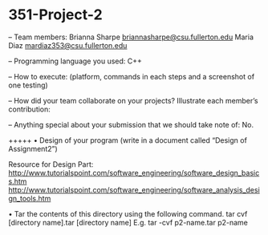 # 351-Project-2

– Team members: 
Brianna Sharpe briannasharpe@csu.fullerton.edu
Maria Diaz mardiaz353@csu.fullerton.edu

– Programming language you used: C++

– How to execute:
(platform, commands in each steps and a screenshot of one testing)

– How did your team collaborate on your projects? Illustrate each member’s
contribution:

– Anything special about your submission that we should take note of: No.




+++++
• Design of your program (write in a document called “Design of Assignment2”)

Resource for Design Part:
http://www.tutorialspoint.com/software_engineering/software_design_basics.htm
http://www.tutorialspoint.com/software_engineering/software_analysis_design_tools.htm

• Tar the contents of this directory using the following command. tar cvf [directory
name].tar [directory name]
E.g. tar -cvf p2-name.tar p2-name
